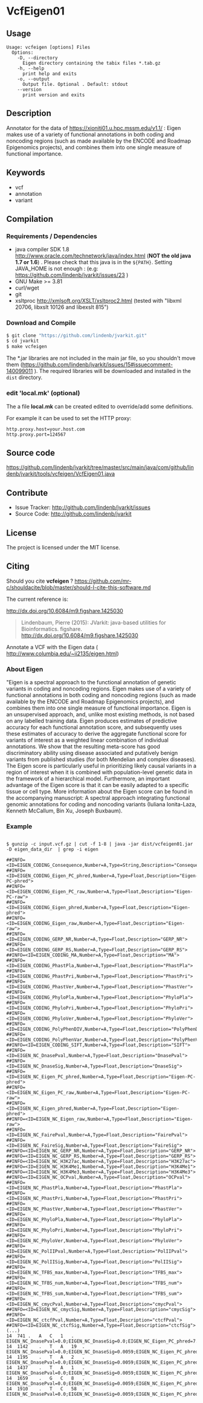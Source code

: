 # VcfEigen01


## Usage

```
Usage: vcfeigen [options] Files
  Options:
    -D, --directory
      Eigen directory containing the tabix files *.tab.gz
    -h, --help
      print help and exits
    -o, --output
      Output file. Optional . Default: stdout
    --version
      print version and exits

```


## Description

Annotator for the data of https://xioniti01.u.hpc.mssm.edu/v1.1/ : Eigen makes use of a variety of functional annotations in both coding and noncoding regions (such as made available by the ENCODE and Roadmap Epigenomics projects), and combines them into one single measure of functional importance.


## Keywords

 * vcf
 * annotation
 * variant


## Compilation

### Requirements / Dependencies

* java compiler SDK 1.8 http://www.oracle.com/technetwork/java/index.html (**NOT the old java 1.7 or 1.6**) . Please check that this java is in the `${PATH}`. Setting JAVA_HOME is not enough : (e.g: https://github.com/lindenb/jvarkit/issues/23 )
* GNU Make >= 3.81
* curl/wget
* git
* xsltproc http://xmlsoft.org/XSLT/xsltproc2.html (tested with "libxml 20706, libxslt 10126 and libexslt 815")


### Download and Compile

```bash
$ git clone "https://github.com/lindenb/jvarkit.git"
$ cd jvarkit
$ make vcfeigen
```

The *.jar libraries are not included in the main jar file, so you shouldn't move them (https://github.com/lindenb/jvarkit/issues/15#issuecomment-140099011 ).
The required libraries will be downloaded and installed in the `dist` directory.

### edit 'local.mk' (optional)

The a file **local.mk** can be created edited to override/add some definitions.

For example it can be used to set the HTTP proxy:

```
http.proxy.host=your.host.com
http.proxy.port=124567
```
## Source code 

https://github.com/lindenb/jvarkit/tree/master/src/main/java/com/github/lindenb/jvarkit/tools/vcfeigen/VcfEigen01.java

## Contribute

- Issue Tracker: http://github.com/lindenb/jvarkit/issues
- Source Code: http://github.com/lindenb/jvarkit

## License

The project is licensed under the MIT license.

## Citing

Should you cite **vcfeigen** ? https://github.com/mr-c/shouldacite/blob/master/should-I-cite-this-software.md

The current reference is:

http://dx.doi.org/10.6084/m9.figshare.1425030

> Lindenbaum, Pierre (2015): JVarkit: java-based utilities for Bioinformatics. figshare.
> http://dx.doi.org/10.6084/m9.figshare.1425030



Annotate a VCF with the Eigen data ( http://www.columbia.edu/~ii2135/eigen.html)



### About Eigen

"Eigen is a spectral approach to the functional annotation of genetic variants in coding and noncoding regions. Eigen makes use of a variety of functional annotations in both coding and noncoding regions (such as made available by the ENCODE and Roadmap Epigenomics projects), and combines them into one single measure of functional importance. Eigen is an unsupervised approach, and, unlike most existing methods, is not based on any labelled training data. Eigen produces estimates of predictive accuracy for each functional annotation score, and subsequently uses these estimates of accuracy to derive the aggregate functional score for variants of interest as a weighted linear combination of individual annotations. We show that the resulting meta-score has good discriminatory ability using disease associated and putatively benign variants from published studies (for both Mendelian and complex diseases). The Eigen score is particularly useful in prioritizing likely causal variants in a region of interest when it is combined with population-level genetic data in the framework of a hierarchical model. Furthermore, an important advantage of the Eigen score is that it can be easily adapted to a specific tissue or cell type. More information about the Eigen score can be found in the accompanying manuscript: A spectral approach integrating functional genomic annotations for coding and noncoding variants (Iuliana Ionita-Laza, Kenneth McCallum, Bin Xu, Joseph Buxbaum). 


### Example



```

$ gunzip -c input.vcf.gz | cut -f 1-8 | java -jar dist/vcfeigen01.jar -D eigen_data_dir  | grep -i eigen

##INFO=<ID=EIGEN_CODING_Consequence,Number=A,Type=String,Description="Consequence">
##INFO=<ID=EIGEN_CODING_Eigen_PC_phred,Number=A,Type=Float,Description="Eigen-PC-phred">
##INFO=<ID=EIGEN_CODING_Eigen_PC_raw,Number=A,Type=Float,Description="Eigen-PC-raw">
##INFO=<ID=EIGEN_CODING_Eigen_phred,Number=A,Type=Float,Description="Eigen-phred">
##INFO=<ID=EIGEN_CODING_Eigen_raw,Number=A,Type=Float,Description="Eigen-raw">
##INFO=<ID=EIGEN_CODING_GERP_NR,Number=A,Type=Float,Description="GERP_NR">
##INFO=<ID=EIGEN_CODING_GERP_RS,Number=A,Type=Float,Description="GERP_RS">
##INFO=<ID=EIGEN_CODING_MA,Number=A,Type=Float,Description="MA">
##INFO=<ID=EIGEN_CODING_PhastPla,Number=A,Type=Float,Description="PhastPla">
##INFO=<ID=EIGEN_CODING_PhastPri,Number=A,Type=Float,Description="PhastPri">
##INFO=<ID=EIGEN_CODING_PhastVer,Number=A,Type=Float,Description="PhastVer">
##INFO=<ID=EIGEN_CODING_PhyloPla,Number=A,Type=Float,Description="PhyloPla">
##INFO=<ID=EIGEN_CODING_PhyloPri,Number=A,Type=Float,Description="PhyloPri">
##INFO=<ID=EIGEN_CODING_PhyloVer,Number=A,Type=Float,Description="PhyloVer">
##INFO=<ID=EIGEN_CODING_PolyPhenDIV,Number=A,Type=Float,Description="PolyPhenDIV">
##INFO=<ID=EIGEN_CODING_PolyPhenVar,Number=A,Type=Float,Description="PolyPhenVar">
##INFO=<ID=EIGEN_CODING_SIFT,Number=A,Type=Float,Description="SIFT">
##INFO=<ID=EIGEN_NC_DnasePval,Number=A,Type=Float,Description="DnasePval">
##INFO=<ID=EIGEN_NC_DnaseSig,Number=A,Type=Float,Description="DnaseSig">
##INFO=<ID=EIGEN_NC_Eigen_PC_phred,Number=A,Type=Float,Description="Eigen-PC-phred">
##INFO=<ID=EIGEN_NC_Eigen_PC_raw,Number=A,Type=Float,Description="Eigen-PC-raw">
##INFO=<ID=EIGEN_NC_Eigen_phred,Number=A,Type=Float,Description="Eigen-phred">
##INFO=<ID=EIGEN_NC_Eigen_raw,Number=A,Type=Float,Description="Eigen-raw">
##INFO=<ID=EIGEN_NC_FairePval,Number=A,Type=Float,Description="FairePval">
##INFO=<ID=EIGEN_NC_FaireSig,Number=A,Type=Float,Description="FaireSig">
##INFO=<ID=EIGEN_NC_GERP_NR,Number=A,Type=Float,Description="GERP_NR">
##INFO=<ID=EIGEN_NC_GERP_RS,Number=A,Type=Float,Description="GERP_RS">
##INFO=<ID=EIGEN_NC_H3K27ac,Number=A,Type=Float,Description="H3K27ac">
##INFO=<ID=EIGEN_NC_H3K4Me1,Number=A,Type=Float,Description="H3K4Me1">
##INFO=<ID=EIGEN_NC_H3K4Me3,Number=A,Type=Float,Description="H3K4Me3">
##INFO=<ID=EIGEN_NC_OCPval,Number=A,Type=Float,Description="OCPval">
##INFO=<ID=EIGEN_NC_PhastPla,Number=A,Type=Float,Description="PhastPla">
##INFO=<ID=EIGEN_NC_PhastPri,Number=A,Type=Float,Description="PhastPri">
##INFO=<ID=EIGEN_NC_PhastVer,Number=A,Type=Float,Description="PhastVer">
##INFO=<ID=EIGEN_NC_PhyloPla,Number=A,Type=Float,Description="PhyloPla">
##INFO=<ID=EIGEN_NC_PhyloPri,Number=A,Type=Float,Description="PhyloPri">
##INFO=<ID=EIGEN_NC_PhyloVer,Number=A,Type=Float,Description="PhyloVer">
##INFO=<ID=EIGEN_NC_PolIIPval,Number=A,Type=Float,Description="PolIIPval">
##INFO=<ID=EIGEN_NC_PolIISig,Number=A,Type=Float,Description="PolIISig">
##INFO=<ID=EIGEN_NC_TFBS_max,Number=A,Type=Float,Description="TFBS_max">
##INFO=<ID=EIGEN_NC_TFBS_num,Number=A,Type=Float,Description="TFBS_num">
##INFO=<ID=EIGEN_NC_TFBS_sum,Number=A,Type=Float,Description="TFBS_sum">
##INFO=<ID=EIGEN_NC_cmycPval,Number=A,Type=Float,Description="cmycPval">
##INFO=<ID=EIGEN_NC_cmycSig,Number=A,Type=Float,Description="cmycSig">
##INFO=<ID=EIGEN_NC_ctcfPval,Number=A,Type=Float,Description="ctcfPval">
##INFO=<ID=EIGEN_NC_ctcfSig,Number=A,Type=Float,Description="ctcfSig">
(...)
14	741	.	A	C	1	.	EIGEN_NC_DnasePval=0.0;EIGEN_NC_DnaseSig=0.0;EIGEN_NC_Eigen_PC_phred=7.69892;EIGEN_NC_Eigen_PC_raw=-0.05363416;EIGEN_NC_Eigen_phred=1.64761;EIGEN_NC_Eigen_raw=-0.27013662;EIGEN_NC_FairePval=0.0;EIGEN_NC_FaireSig=0.0;EIGEN_NC_GERP_NR=0.0;EIGEN_NC_GERP_RS=0.0;EIGEN_NC_H3K27ac=62.64;EIGEN_NC_H3K4Me1=9.0;EIGEN_NC_H3K4Me3=13.04;EIGEN_NC_OCPval=0.0;EIGEN_NC_PolIIPval=0.0;EIGEN_NC_PolIISig=0.0;EIGEN_NC_TFBS_max=0.0;EIGEN_NC_TFBS_num=0.0;EIGEN_NC_TFBS_sum=0.0;EIGEN_NC_cmycPval=0.0;EIGEN_NC_cmycSig=0.0;EIGEN_NC_ctcfPval=0.0;EIGEN_NC_ctcfSig=0.0;SNVHPOL=4;SNVSB=0.0
14	1142	.	T	A	19	.	EIGEN_NC_DnasePval=0.0;EIGEN_NC_DnaseSig=0.0059;EIGEN_NC_Eigen_PC_phred=13.9238;EIGEN_NC_Eigen_PC_raw=0.7665708;EIGEN_NC_Eigen_phred=3.47555;EIGEN_NC_Eigen_raw=-0.10196207;EIGEN_NC_FairePval=5.04;EIGEN_NC_FaireSig=0.033;EIGEN_NC_GERP_NR=0.0;EIGEN_NC_GERP_RS=0.0;EIGEN_NC_H3K27ac=56.68;EIGEN_NC_H3K4Me1=7.48;EIGEN_NC_H3K4Me3=13.0;EIGEN_NC_OCPval=3.94;EIGEN_NC_PolIIPval=0.0;EIGEN_NC_PolIISig=0.004;EIGEN_NC_TFBS_max=0.0;EIGEN_NC_TFBS_num=0.0;EIGEN_NC_TFBS_sum=0.0;EIGEN_NC_cmycPval=0.0;EIGEN_NC_cmycSig=0.0254;EIGEN_NC_ctcfPval=0.0;EIGEN_NC_ctcfSig=0.0107;SNVHPOL=4;SNVSB=0.0
14	1195	.	T	A	2	.	EIGEN_NC_DnasePval=0.0;EIGEN_NC_DnaseSig=0.0059;EIGEN_NC_Eigen_PC_phred=13.9238;EIGEN_NC_Eigen_PC_raw=0.7665708;EIGEN_NC_Eigen_phred=3.47555;EIGEN_NC_Eigen_raw=-0.10196207;EIGEN_NC_FairePval=5.04;EIGEN_NC_FaireSig=0.033;EIGEN_NC_GERP_NR=0.0;EIGEN_NC_GERP_RS=0.0;EIGEN_NC_H3K27ac=56.68;EIGEN_NC_H3K4Me1=7.48;EIGEN_NC_H3K4Me3=13.0;EIGEN_NC_OCPval=3.94;EIGEN_NC_PolIIPval=0.0;EIGEN_NC_PolIISig=0.004;EIGEN_NC_TFBS_max=0.0;EIGEN_NC_TFBS_num=0.0;EIGEN_NC_TFBS_sum=0.0;EIGEN_NC_cmycPval=0.0;EIGEN_NC_cmycSig=0.0254;EIGEN_NC_ctcfPval=0.0;EIGEN_NC_ctcfSig=0.0107;SNVHPOL=4;SNVSB=0.0
14	1437	.	T	A	1	.	EIGEN_NC_DnasePval=0.0;EIGEN_NC_DnaseSig=0.0059;EIGEN_NC_Eigen_PC_phred=13.9751;EIGEN_NC_Eigen_PC_raw=0.7803033;EIGEN_NC_Eigen_phred=3.53009;EIGEN_NC_Eigen_raw=-0.09754433;EIGEN_NC_FairePval=5.04;EIGEN_NC_FaireSig=0.033;EIGEN_NC_GERP_NR=0.0;EIGEN_NC_GERP_RS=0.0;EIGEN_NC_H3K27ac=61.56;EIGEN_NC_H3K4Me1=7.64;EIGEN_NC_H3K4Me3=14.64;EIGEN_NC_OCPval=3.94;EIGEN_NC_PolIIPval=0.0;EIGEN_NC_PolIISig=0.004;EIGEN_NC_TFBS_max=0.0;EIGEN_NC_TFBS_num=0.0;EIGEN_NC_TFBS_sum=0.0;EIGEN_NC_cmycPval=0.0;EIGEN_NC_cmycSig=0.0254;EIGEN_NC_ctcfPval=0.0;EIGEN_NC_ctcfSig=0.0107;SNVHPOL=4;SNVSB=0.0
14	1659	.	G	C	8	.	EIGEN_NC_DnasePval=0.0;EIGEN_NC_DnaseSig=0.0059;EIGEN_NC_Eigen_PC_phred=14.1281;EIGEN_NC_Eigen_PC_raw=0.82222354;EIGEN_NC_Eigen_phred=3.69067;EIGEN_NC_Eigen_raw=-0.08474564;EIGEN_NC_FairePval=5.04;EIGEN_NC_FaireSig=0.033;EIGEN_NC_GERP_NR=0.0;EIGEN_NC_GERP_RS=0.0;EIGEN_NC_H3K27ac=78.24;EIGEN_NC_H3K4Me1=7.56;EIGEN_NC_H3K4Me3=18.84;EIGEN_NC_OCPval=3.94;EIGEN_NC_PolIIPval=0.0;EIGEN_NC_PolIISig=0.004;EIGEN_NC_TFBS_max=0.0;EIGEN_NC_TFBS_num=0.0;EIGEN_NC_TFBS_sum=0.0;EIGEN_NC_cmycPval=0.0;EIGEN_NC_cmycSig=0.0254;EIGEN_NC_ctcfPval=0.0;EIGEN_NC_ctcfSig=0.0107;SNVHPOL=3;SNVSB=0.0
14	1910	.	T	C	58	.	EIGEN_NC_DnasePval=0.0;EIGEN_NC_DnaseSig=0.0059;EIGEN_NC_Eigen_PC_phred=13.8695;EIGEN_NC_Eigen_PC_raw=0.75230044;EIGEN_NC_Eigen_phred=3.41565;EIGEN_NC_Eigen_raw=-0.106857374;EIGEN_NC_FairePval=5.04;EIGEN_NC_FaireSig=0.033;EIGEN_NC_GERP_NR=0.0;EIGEN_NC_GERP_RS=0.0;EIGEN_NC_H3K27ac=52.16;EIGEN_NC_H3K4Me1=5.84;EIGEN_NC_H3K4Me3=12.16;EIGEN_NC_OCPval=3.94;EIGEN_NC_PolIIPval=0.0;EIGEN_NC_PolIISig=0.004;EIGEN_NC_TFBS_max=0.0;EIGEN_NC_TFBS_num=0.0;EIGEN_NC_TFBS_sum=0.0;EIGEN_NC_cmycPval=0.0;EIGEN_NC_cmycSig=0.0254;EIGEN_NC_ctcfPval=0.0;EIGEN_NC_ctcfSig=0.0107;SNVHPOL=4;SNVSB=-10.8




```


